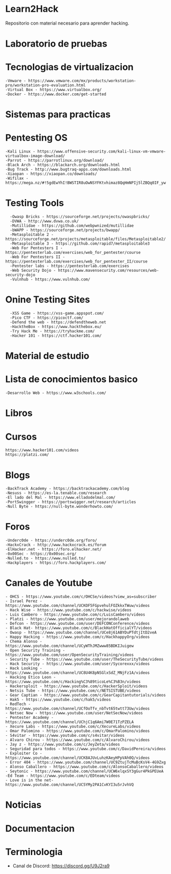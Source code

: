 # Learn2Hack
Repositorio con material necesario para aprender hacking.

# Laboratorio de pruebas
# Tecnologias de virtualizacion
    -Vmware - https://www.vmware.com/mx/products/workstation-pro/workstation-pro-evaluation.html
    -Virtual Box - https://www.virtualbox.org/
    -Docker - https://www.docker.com/get-started
    
  # Sistemas para practicas
   # Pentesting OS
    -Kali Linux - https://www.offensive-security.com/kali-linux-vm-vmware-virtualbox-image-download/
    -Parrot - https://parrotlinux.org/download/
    -Black Arch - https://blackarch.org/downloads.html
    -Bug Track - http://www.bugtraq-apps.com/downloads.html
    -Xiaopan - https://xiaopan.co/downloads/
    -Wifilax - https://mega.nz/#!5gdEwYhI!BWSTIR8uOwNSYFKtvhimaz8QqHmNPIj5lZBQq0IF_yw
   # Testing Tools
      -Owasp Bricks - https://sourceforge.net/projects/owaspbricks/
      -DVWA - http://www.dvwa.co.uk/
      -Mutillidae - https://github.com/webpwnized/mutillidae
      -bWAPP - https://sourceforge.net/projects/bwapp/
      -Metasploitable 2 - https://sourceforge.net/projects/metasploitable/files/Metasploitable2/
      -Metasploitable 3 - https://github.com/rapid7/metasploitable3
      -Web For Pentesters I - https://pentesterlab.com/exercises/web_for_pentester/course
      -Web For Pentesters II - https://pentesterlab.com/exercises/web_for_pentester_II/course
      -Pentester labs - https://pentesterlab.com/exercises
      -Web Security Dojo - https://www.mavensecurity.com/resources/web-security-dojo
      -Vulnhub - https://www.vulnhub.com/
   # Onine Testing Sites
      -XSS Game - https://xss-game.appspot.com/
      -Pico CTF - https://picoctf.com/
      -Defend the web - https://defendtheweb.net
      -HacktheBox - https://www.hackthebox.eu/
      -Try Hack Me - https://tryhackme.com/
      -Hacker 101 - https://ctf.hacker101.com/
      
# Material de estudio
  # Lista de conocimientos basico
    -Desarrollo Web - https://www.w3schools.com/
  # Libros
  # Cursos
    https://www.hacker101.com/videos
    https://platzi.com/
    
  # Blogs
    -BackTrack Academy - https://backtrackacademy.com/blog
    -Nesuss - https://es-la.tenable.com/research
    -El lado del Mal - https://www.elladodelmal.com/
    -PortSwingger - https://portswigger.net/research/articles
    -Null Byte - https://null-byte.wonderhowto.com/
  # Foros
    -Underc0de - https://underc0de.org/foro/
    -HackxCrack - http://www.hackxcrack.es/forum
    -ElHacker.net - https://foro.elhacker.net/
    -0x00Sec - https://0x00sec.org/
    -Nulled.to - https://www.nulled.to/
    -Hackplayers - https://foro.hackplayers.com/
  # Canales de Youtube
    - OHCS - https://www.youtube.com/c/OHCSe/videos?view_as=subscriber
    - Israel Perez - https://www.youtube.com/channel/UCKOF5FGpvehulFOZkkxTWuw/videos
    - Hack Wise - https://www.youtube.com/c/hackwise/videos
    - Luis Cambero - https://www.youtube.com/c/LuisCambero/videos
    - Platzi - https://www.youtube.com/user/mejorandolaweb
    - Defcon - https://www.youtube.com/user/DEFCONConference/videos
    - Black Hat- https://www.youtube.com/c/BlackHatOfficialYT/videos
    - Owasp - https://www.youtube.com/channel/UCe8j61ABYDuPTdtjItD2veA
    - Happy Hacking - https://www.youtube.com/c/HackhappyOrg/videos
    - Chema Alonso - https://www.youtube.com/channel/UCyWThJMZwww85BDKIJuigew
    - Open Security Training - https://www.youtube.com/user/OpenSecurityTraining/videos
    - Security Tube - https://www.youtube.com/user/TheSecurityTube/videos
    - Hack Security - https://www.youtube.com/user/Sycorexxx/videos 
    - Hack Looking - https://www.youtube.com/channel/UC8U4K8pNSGlxSdZ_MNjFz1A/videos
    - Hacking Etico Leon - https://www.youtube.com/c/Hacking%C3%89ticoLe%C3%B3n/videos
    - Hackersploit - https://www.youtube.com/c/HackerSploit/videos
    - Netsis Tube - https://www.youtube.com/c/NETSISTUBE/videos
    - Gear Captian - https://www.youtube.com/c/GearCapitantutorials/videos
    - Hak5 - https://www.youtube.com/c/hak5/videos
    - RedTech - https://www.youtube.com/channel/UCfOoTfv_nbTvt65twtt73Uw/videos
    - Netsec Now - https://www.youtube.com/user/NetSecNow/videos
    - Pentester Academy - https://www.youtube.com/channel/UChjC1q6Ami7W0E71TzPZELA
    - Xecure Labs - https://www.youtube.com/c/XecureLabs/videos
    - Omar Palomino - https://www.youtube.com/c/OmarPalomino/videos
    - S4vitar - https://www.youtube.com/c/s4vitar/videos
    - Alvaro Chirou - https://www.youtube.com/c/AlvaroChirou/videos
    - Jay z - https://www.youtube.com/c/JeyZeta/videos
    - Seguridad para todos - https://www.youtube.com/c/DavidPereira/videos
    - Exploiter Co - https://www.youtube.com/channel/UCK8AJUvLuhzKAeyHPpVAh0Q/videos
    - Error 404 - https://www.youtube.com/channel/UC9ZtujTcMuBcKsV4-4G9Zxg
    - Alonso Caballero - https://www.youtube.com/c/AlonsoCaballero/videos
    - Seytonic - https://www.youtube.com/channel/UCW6xlqxSY3gGur4PkGPEUeA
    -Ed Team - https://www.youtube.com/c/EDteam/videos
    - Love is in the net- https://www.youtube.com/channel/UC5YMy2PA1CvKYI3u5rJvhVQ
  # Noticias
    
  # Documentacion
  # Terminologia

- Canal de Discord: https://discord.gg/U9J2ra9
